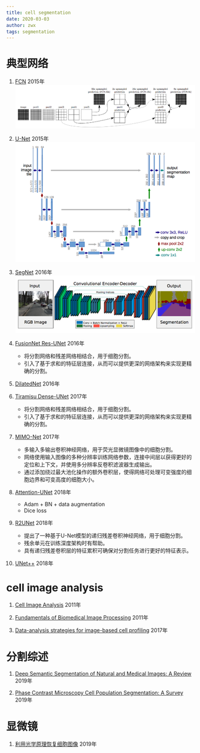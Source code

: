 ```yaml
---
title: cell segmentation
date: 2020-03-03
author: zwx
tags: segmentation
---
```


# 典型网络

1. [FCN](https://arxiv.org/pdf/1605.06211.pdf) 2015年
![](https://raw.githubusercontent.com/huhuzwxy/huhuzwxy.github.io/master/assets/images/fcn.png)

2. [U-Net](https://arxiv.org/pdf/1505.04597.pdf) 2015年
![](https://raw.githubusercontent.com/huhuzwxy/huhuzwxy.github.io/master/assets/images/unet.png)

3. [SegNet](https://arxiv.org/pdf/1511.00561.pdf) 2016年
![](https://raw.githubusercontent.com/huhuzwxy/huhuzwxy.github.io/master/assets/images/segnet.png)

4. [FusionNet Res-UNet](https://arxiv.org/pdf/1612.05360.pdf) 2016年
    - 将分割网络和残差网络相结合，用于细胞分割。
    - 引入了基于求和的特征层连接，从而可以提供更深的网络架构来实现更精确的分割。

5. [DilatedNet](https://arxiv.org/pdf/1511.07122.pdf) 2016年

6. [Tiramisu Dense-UNet](https://arxiv.org/pdf/1611.09326.pdf) 2017年
    - 将分割网络和残差网络相结合，用于细胞分割。
    - 引入了基于求和的特征层连接，从而可以提供更深的网络架构来实现更精确的分割。

7. [MIMO-Net](http://www.bioimageanalysis.org/wp/wp-content/uploads/formidable/6/MIMO-Net_Isbi2017.pdf) 2017年
    - 多输入多输出卷积神经网络，用于荧光显微镜图像中的细胞分割。
    - 网络使用输入图像的多种分辨率训练网络参数，连接中间层以获得更好的定位和上下文，并使用多分辨率反卷积滤波器生成输出。
    - 通过添加绕过最大池化操作的额外卷积层，使得网络可处理可变强度的细胞边界和可变高度的细胞大小。

8. [Attention-UNet](https://arxiv.org/pdf/1804.03999.pdf) 2018年
    - Adam + BN + data augmentation
    - Dice loss

9. [R2UNet](https://arxiv.org/ftp/arxiv/papers/1802/1802.06955.pdf) 2018年
    - 提出了一种基于U-Net模型的递归残差卷积神经网络，用于细胞分割。
    - 残余单元在训练深度架构时有帮助。
    - 具有递归残差卷积层的特征累积可确保对分割任务进行更好的特征表示。

10. [UNet++](https://arxiv.org/pdf/1807.10165.pdf) 2018年

# cell image analysis

1. [Cell Image Analysis](http://www.cs.cmu.edu/~zhaozhen/Papers/WACV2011_CellImageAnalysis.pdf) 2011年

2. [Fundamentals of Biomedical Image Processing](https://elearning.uniroma1.it/pluginfile.php/509402/mod_resource/content/1/9783642158155-c1.pdf) 2011年

3. [Data-analysis strategies for image-based cell profiling](https://www.nature.com/articles/nmeth.4397) 2017年

# 分割综述

1. [Deep Semantic Segmentation of Natural and Medical Images: A Review](https://arxiv.org/pdf/1910.07655.pdf) 2019年

2. [Phase Contrast Microscopy Cell Population Segmentation: A Survey](https://arxiv.org/pdf/1911.11111.pdf) 2019年

# 显微镜

1. [利用光学原理恢复细胞图像](https://arxiv.org/pdf/1910.07655.pdf) 2019年

